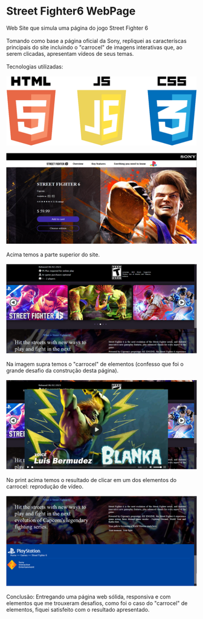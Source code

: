 # Street Fighter6 WebPage 

 Web Site que simula uma página do jogo Street Fighter 6
 <br><br>
 Tomando como base a página oficial da Sony, repliquei as caracteríscas principais do site incluindo o "carrocel" de imagens interativas que,  ao serem clicadas, apresentam vídeos de seus temas.
 <br><br>
 Tecnologias utilizadas:
 <br><br>
 ![Imagem 1](PikPng.com_html5-logo-png_5977109.png)
 <br><br>
 ![Imagem 1](Pag1.png)
 <br><br>
 Acima temos a parte superior do site.
 <br><br>
 ![Imagem 2](Pag2.png)
 <br><br>
 Na imagem supra temos o "carrocel" de elementos (confesso que foi o grande desafio da construção desta página).
 <br><br>
 ![Imagem 3](Pag3.png)
 <br><br>
 No print acima temos o resultado de clicar em um dos elementos do carrocel: reprodução de vídeo.
 <br><br>
 ![Imagem 4](Pag4.png)
 <br><br>
 Conclusão: Entregando uma página web sólida, responsiva e com elementos que me trouxeram desafios, como foi o caso do "carrocel" de elementos, fiquei satisfeito com o resultado apresentado.
